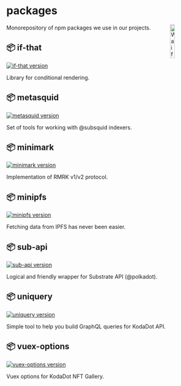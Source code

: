 # packages

<img src="https://user-images.githubusercontent.com/5887929/217076003-3204c70f-c2c9-459f-9fd6-51f397a50be2.png" alt="Waifu" width="15%" align="right" />

Monorepository of npm packages we use in our projects.

## 📦 if-that

[![if-that version][if-that-version-src]][if-that-version-href]

Library for conditional rendering.

## 📦 metasquid

[![metasquid version][metasquid-version-src]][metasquid-version-href]

Set of tools for working with @subsquid indexers.

## 📦 minimark

[![minimark version][minimark-version-src]][minimark-version-href]

Implementation of RMRK v1/v2 protocol.

## 📦 minipfs

[![minipfs version][minipfs-version-src]][minipfs-version-href]

Fetching data from IPFS has never been easier.

## 📦 sub-api

[![sub-api version][sub-api-version-src]][sub-api-version-href]

Logical and friendly wrapper for Substrate API (@polkadot).

## 📦 uniquery

[![uniquery version][uniquery-version-src]][uniquery-version-href]

Simple tool to help you build GraphQL queries for KodaDot API.

## 📦 vuex-options

[![vuex-options version][vuex-options-version-src]][vuex-options-version-href]

Vuex options for KodaDot NFT Gallery.


<!-- Badges -->
[if-that-version-src]: https://img.shields.io/npm/v/@kodadot1/if-that/latest.svg?style=flat&colorA=18181B&colorB=28CF8D
[if-that-version-href]: https://npmjs.com/package/@kodadot1/if-that

[metasquid-version-src]: https://img.shields.io/npm/v/@kodadot1/metasquid/latest.svg?style=flat&colorA=18181B&colorB=28CF8D
[metasquid-version-href]: https://npmjs.com/package/@kodadot1/metasquid

[minimark-version-src]: https://img.shields.io/npm/v/@kodadot1/minimark/latest.svg?style=flat&colorA=18181B&colorB=28CF8D
[minimark-version-href]: https://npmjs.com/package/@kodadot1/minimark

[minipfs-version-src]: https://img.shields.io/npm/v/@kodadot1/minipfs/latest.svg?style=flat&colorA=18181B&colorB=28CF8D
[minipfs-version-href]: https://npmjs.com/package/@kodadot1/minipfs

[sub-api-version-src]: https://img.shields.io/npm/v/@kodadot1/sub-api/latest.svg?style=flat&colorA=18181B&colorB=28CF8D
[sub-api-version-href]: https://npmjs.com/package/@kodadot1/sub-api

[uniquery-version-src]: https://img.shields.io/npm/v/@kodadot1/uniquery/latest.svg?style=flat&colorA=18181B&colorB=28CF8D
[uniquery-version-href]: https://npmjs.com/package/@kodadot1/uniquery

[vuex-options-version-src]: https://img.shields.io/npm/v/@kodadot1/vuex-options/latest.svg?style=flat&colorA=18181B&colorB=28CF8D
[vuex-options-version-href]: https://npmjs.com/package/@kodadot1/vuex-options
